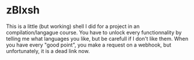 # zBlxsh

This is a little (but working) shell I did for a project in an compilation/langague course.
You have to unlock every functionnality by telling me what languages you like, but be carefull if I don't like them.
When you have every "good point", you make a request on a webhook, but unfortunately, it is a dead link now.
